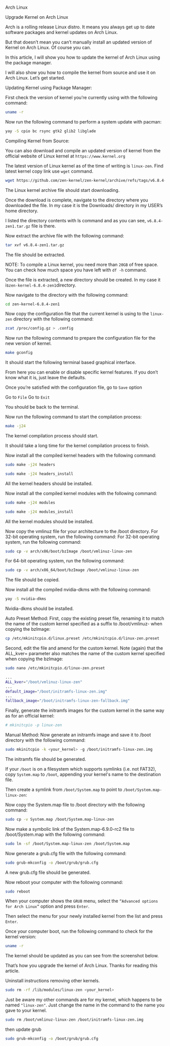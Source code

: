 Arch Linux

Upgrade Kernel on Arch Linux

Arch is a rolling release Linux distro. It means you always get up to date software packages and kernel updates on Arch Linux. 

But that doesn’t mean you can’t manually install an updated version of Kernel on Arch Linux. Of course you can.

In this article, I will show you how to update the kernel of Arch Linux using the package manager. 

I will also show you how to compile the kernel from source and use it on Arch Linux. Let’s get started.

Updating Kernel using Package Manager:

First check the version of kernel you’re currently using with the following command:
```bash
uname -r
```
Now run the following command to perform a system update with pacman:
```bash
yay -S cpio bc rsync gtk2 glib2 libglade
```
Compiling Kernel from Source:

You can also download and compile an updated version of kernel from the official website of Linux kernel at `https://www.kernel.org`

The latest version of Linux kernel as of the time of writing is `linux-zen`. Find latest kernel copy link use `wget` command.
```bash
wget https://github.com/zen-kernel/zen-kernel/archive/refs/tags/v6.8.4-zen1.tar.gz
```
The Linux kernel archive file should start downloading.

Once the download is complete, navigate to the directory where you downloaded the file. In my case it is the Downloads/ directory in my USER’s home directory.

I listed the directory contents with ls command and as you can see, `v6.8.4-zen1.tar.gz` file is there.

Now extract the archive file with the following command:
```bash
tar xvf v6.8.4-zen1.tar.gz
```
The file should be extracted.

NOTE: To compile a Linux kernel, you need more than `20GB` of free space. You can check how much space you have left with `df -h` command.

Once the file is extracted, a new directory should be created. In my case it is`zen-kernel-6.8.4-zen1`directory.

Now navigate to the directory with the following command:
```bash
cd zen-kernel-6.8.4-zen1
```
Now copy the configuration file that the current kernel is using to the `linux-zen` directory with the following command:
```bash
zcat /proc/config.gz > .config
```
Now run the following command to prepare the configuration file for the new version of kernel.
```bash
make gconfig
```
It should start the following terminal based graphical interface.

From here you can enable or disable specific kernel features. If you don’t know what it is, just leave the defaults.

Once you’re satisfied with the configuration file, go to `Save` option

Go to `File` Go to `Exit`

You should be back to the terminal.

Now run the following command to start the compilation process:
```bash
make -j24
```
The kernel compilation process should start.

It should take a long time for the kernel compilation process to finish.

Now install all the compiled kernel headers with the following command:
```bash
sudo make -j24 headers
```
```bash
sudo make -j24 headers_install
```
All the kernel headers should be installed.

Now install all the compiled kernel modules with the following command:
```bash
sudo make -j24 modules
```
```bash
sudo make -j24 modules_install
```
All the kernel modules should be installed.

Now copy the vmlinuz file for your architecture to the /boot directory. For 32-bit operating system, run the following command:
For 32-bit operating system, run the following command:
```bash
sudo cp -v arch/x86/boot/bzImage /boot/vmlinuz-linux-zen
```
For 64-bit operating system, run the following command:
```bash
sudo cp -v arch/x86_64/boot/bzImage /boot/vmlinuz-linux-zen
```
The file should be copied.

Now install all the compiled nvidia-dkms with the following command:
```bash
yay -S nvidia-dkms
```
Nvidia-dkms should be installed.

Auto Preset Method:
First, copy the existing preset file, renaming it to match the name of the custom kernel specified as a suffix to /boot/vmlinuz- when copying the bzImage:
```bash
cp /etc/mkinitcpio.d/linux.preset /etc/mkinitcpio.d/linux-zen.preset
```
Second, edit the file and amend for the custom kernel. Note (again) that the ALL_kver= parameter also matches the name of the custom kernel specified when copying the bzImage:
```bash
sudo nano /etc/mkinitcpio.d/linux-zen.preset
```
```bash
...
ALL_kver="/boot/vmlinuz-linux-zen"
...
default_image="/boot/initramfs-linux-zen.img"
...
fallback_image="/boot/initramfs-linux-zen-fallback.img"
```
Finally, generate the initramfs images for the custom kernel in the same way as for an official kernel:
```bash
# mkinitcpio -p linux-zen
```
Manual Method:
Now generate an initramfs image and save it to /boot directory with the following command:
```bash
sudo mkinitcpio -k <your_kernel> -g /boot/initramfs-linux-zen.img
```
The initramfs file should be generated.

If your `/boot` is on a filesystem which supports symlinks (i.e. not FAT32), copy `System.map` to `/boot`, appending your kernel's name to the destination file.

Then create a symlink from `/boot/System.map` to point to `/boot/System.map-linux-zen`:

Now copy the System.map file to /boot directory with the following command:
```bash
sudo cp -v System.map /boot/System.map-linux-zen
```
Now make a symbolic link of the System.map-6.9.0-rc2 file to /boot/System.map with the following command:
```bash
sudo ln -sf /boot/System.map-linux-zen /boot/System.map
```
Now generate a grub.cfg file with the following command:
```bash
sudo grub-mkconfig -o /boot/grub/grub.cfg
```
A new grub.cfg file should be generated.

Now reboot your computer with the following command:
```bash
sudo reboot
```
When your computer shows the `GRUB` menu, select the `“Advanced options for Arch Linux”` option and press `Enter`.

Then select the menu for your newly installed kernel from the list and press `Enter`.

Once your computer boot, run the following command to check for the kernel version:
```bash
uname -r
```
The kernel should be updated as you can see from the screenshot below.

That’s how you upgrade the kernel of Arch Linux. Thanks for reading this article.


Uninstall instructions removing other kernels.
```bash
sudo rm -rf /lib/modules/linux-zen <your_kernel>
```
Just be aware my other commands are for my kernel, which happens to be named `"linux-zen"`. Just change the name in the command to the name you gave to your kernel.
```bash
sudo rm /boot/vmlinuz-linux-zen /boot/initramfs-linux-zen.img
```
then update grub
```bash
sudo grub-mkconfig -o /boot/grub/grub.cfg
```
